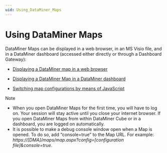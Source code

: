 ```yaml
---
uid: Using_DataMiner_Maps
---
```


# Using DataMiner Maps

DataMiner Maps can be displayed in a web browser, in an MS Visio file, and in a DataMiner dashboard (accessed either directly or through a Dashboard Gateway):

- [Displaying a DataMiner map in a web browser](xref:Displaying_a_DataMiner_map_in_a_web_browser)

- [Displaying a DataMiner Map in a DataMiner dashboard](xref:Displaying_a_DataMiner_Map_in_a_DataMiner_dashboard)

- [Switching map configurations by means of JavaScript](xref:Switching_map_configurations_by_means_of_JavaScript)

> [!NOTE]
> - When you open DataMiner Maps for the first time, you will have to log on. Your session will stay active until you close your internet browser. If you open DataMiner Maps from within DataMiner Cube or in a dashboard, you are logged on automatically.
> - It is possible to make a debug console window open when a Map is opened. To do so, add “console=true” to the Map URL. For example: <br>*https://\[DMA\]/maps/map.aspx?config=\[configuration file\]&console=true*.
>
